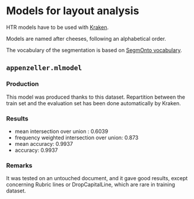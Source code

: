 # Models for layout analysis
HTR models have to be used with [Kraken](https://github.com/mittagessen/kraken).

Models are named after cheeses, following an alphabetical order.

The vocabulary of the segmentation is based on [SegmOnto vocabulary](https://github.com/SegmOnto/examples).


## `appenzeller.mlmodel`

### Production

This model was produced thanks to this dataset. Repartition between the train set and the evaluation set has been done automatically by Kraken.

### Results
* mean intersection over union : 0.6039
* frequency weighted intersection over union: 0.873
* mean accuracy: 0.9937
* accuracy: 0.9937 

### Remarks
It was tested on an untouched document, and it gave good results, except concerning Rubric lines or DropCapitalLine, which are rare in training dataset.

